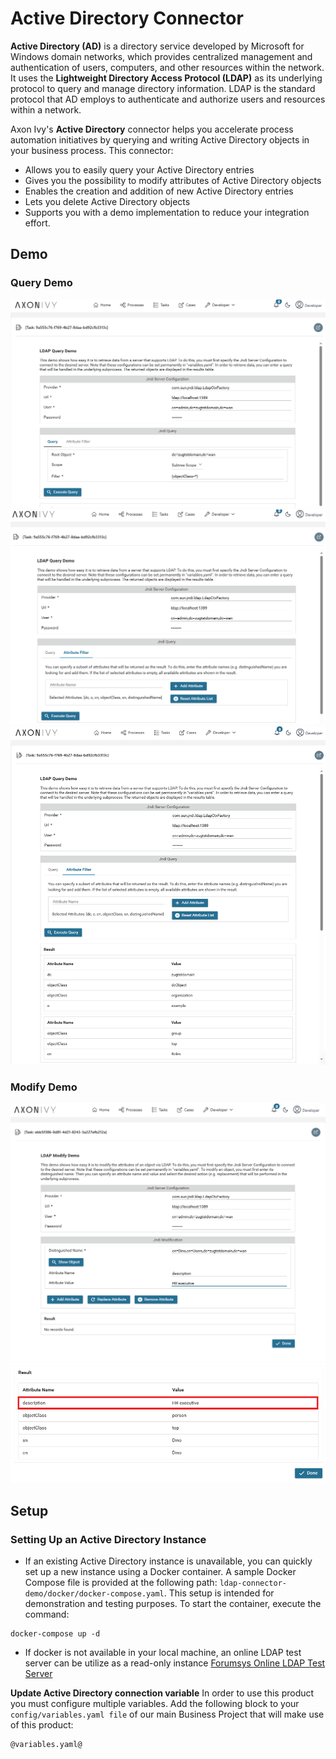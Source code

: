 # Active Directory Connector

**Active Directory (AD)** is a directory service developed by Microsoft for Windows domain networks, which provides centralized management and authentication of users, computers, and other resources within the network. It uses the **Lightweight Directory Access Protocol (LDAP)** as its underlying protocol to query and manage directory information. LDAP is the standard protocol that AD employs to authenticate and authorize users and resources within a network.

Axon Ivy's **Active Directory** connector helps you accelerate process automation initiatives by querying and writing Active Directory objects in your business process. This connector:

- Allows you to easily query your Active Directory entries
- Gives you the possibility to modify attributes of Active Directory objects
- Enables the creation and addition of new Active Directory entries
- Lets you delete Active Directory objects
- Supports you with a demo implementation to reduce your integration effort.

## Demo
### Query Demo
![Active Directory Connector Demo 1](images/screen1.png "Active Directory Connector Demo 1")
![Active Directory Connector Demo 2](images/screen2.png "Active Directory Connector Demo 2")
![Active Directory Connector Demo 3](images/screen3.png "Active Directory Connector Demo 3")

### Modify Demo
![Active Directory Connector Demo 4](images/screen4.png "Active Directory Connector Demo 4")
![Active Directory Connector Demo 5](images/screen5.png "Active Directory Connector Demo 5")


## Setup

### Setting Up an Active Directory Instance
- If an existing Active Directory instance is unavailable, you can quickly set up a new instance using a Docker container. A sample Docker Compose file is provided at the following path: `ldap-connector-demo/docker/docker-compose.yaml`. This setup is intended for demonstration and testing purposes. To start the container, execute the command:

```
docker-compose up -d
```

- If docker is not available in your local machine, an online LDAP test server can be utilize as a read-only instance
[Forumsys Online LDAP Test Server](https://www.forumsys.com/2022/05/10/online-ldap-test-server/)

**Update Active Directory connection variable**
In order to use this product you must configure multiple variables.
Add the following block to your `config/variables.yaml file` of our main Business Project that will make use of this product:

```
@variables.yaml@
```